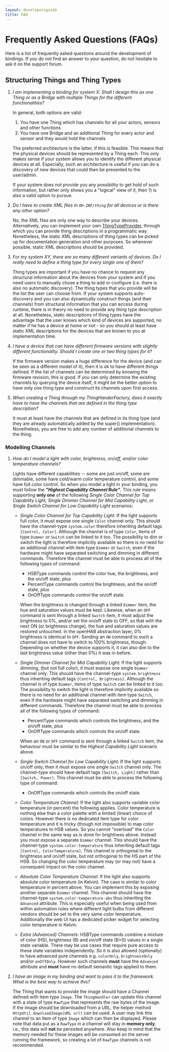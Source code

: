 ```yaml
---
layout: developersguide
title: FAQ
---
```


# Frequently Asked Questions (FAQs)

Here is a list of frequently asked questions around the development of bindings.
If you do not find an answer to your question, do not hesitate to ask it on the support forum.

## Structuring Things and Thing Types

1. _I am implementing a binding for system X. Shall I design this as one Thing or as a Bridge with multiple Things for the different functionalities?_

    In general, both options are valid:

    1. You have one Thing which has channels for all your actors, sensors and other functions
    1. You have one Bridge and an additional Thing for every actor and sensor and they would hold the channels

    The preferred architecture is the latter, if this is feasible.
    This means that the physical devices should be represented by a Thing each.
    This only makes sense if your system allows you to identify the different physical devices at all.
    Especially, such an architecture is useful if you can do a discovery of new devices that could then be presented to the user/admin.

    If your system does not provide you any possibility to get hold of such information, but rather only shows you a "logical" view of it, then 1) is also a valid option to pursue.

1. _Do I have to create XML files in `OH-INF/thing` for all devices or is there any other option?_

    No, the XML files are only one way to describe your devices.
    Alternatively, you can implement your own [ThingTypeProvider](https://github.com/openhab/openhab-core/blob/main/bundles/org.openhab.core.thing/src/main/java/org/openhab/core/thing/binding/ThingTypeProvider.java), through which you can provide thing descriptions in a programmatic way.
    Nonetheless, the static XML descriptions of thing types can be picked up for documentation generation and other purposes.
    So whenever possible, static XML descriptions should be provided.

1. _For my system XY, there are so many different variants of devices. Do I really need to define a thing type for every single one of them?_

    Thing types are important if you have no chance to request any structural information about the devices from your system and if you need users to manually chose a thing to add or configure (i.e. there is also no automatic discovery).
    The thing types that you provide will be the list the user can choose from.
    If your system supports auto-discovery and you can also dynamically construct things (and their channels) from structural information that you can access during runtime, there is in theory no need to provide any thing type description at all.
    Nonetheless, static descriptions of thing types have the advantage that the user knows which kind of devices are supported, no matter if he has a device at home or not - so you should at least have static XML descriptions for the devices that are known to you at implementation time.

1. _I have a device that can have different firmware versions with slightly different functionality. Should I create one or two thing types for it?_

    If the firmware version makes a huge difference for the device (and can be seen as a different model of it), then it is ok to have different things defined.
    If the list of channels can be determined by knowing the firmware revision, this is good.
    If you can only determine the existing channels by querying the device itself, it might be the better option to have only one thing type and construct its channels upon first access.

1. _When creating a Thing through my ThingHanderFactory, does it exactly have to have the channels that are defined in the thing type description?_

    It must at least have the channels that are defined in its thing type (and they are already automatically added by the super() implementation).
    Nonetheless, you are free to add any number of additional channels to the thing.

### Modelling Channels

1. _How do I model a light with color, brightness, on/off, and/or color temperature channels?_

    Lights have different capabilities -- some are just on/off, some are dimmable, some have cold/warm color temperature control, and some have full color control.
So when you model a light in your binding, you must follow the _**"Highest Capability Channel Rule"**_.
This rule means supporting **only one** of the following _Single Color Channel for Top Capability Light, Single Dimmer Channel for Mid Capability Light_, or _Single Switch Channel for Low Capability Light_ scenarios:

    - _Single Color Channel for Top Capability Light:_
    If the light supports full color, it must expose one single `Color` channel only.
    This should have the channel-type `system.color` therefore inheriting default tags `[Control, Color]`.
    Although the channel is of type `Color`, items of type `Dimmer` or `Switch` can be linked to it too.
    The possibility to dim or switch the light is therefore implicitly available so there is no need for an additional channel with item type `Dimmer` or `Switch`, even if the hardware might have separated switching and dimming in different commands.
    Therefore the channel must be able to process all of the following types of command:
      - HSBType commands control the color hue, the brightness, and the on/off state, _plus_
      - PercentType commands control  the brightness, and the on/off state, _plus_
      - OnOffType commands control the on/off state.

      When the brightness is changed through a linked `Dimmer` item, the hue and saturation values must be kept.
    Likewise, when an `OFF` command is sent through a linked `Switch` item, it must adjust the brightness to 0%, and/or set the on/off state to OFF, so that with the next ON (or brightness change), the hue and saturation values are restored untouched.
    In the openHAB abstraction layer, 0% brightness is identical to `OFF`.
    Sending an `ON` command to such a channel does not have to switch to 100% brightness, though.
    Depending on whether the device supports it, it can also dim to the last brightness value (other than 0%) it was in before.

    - _Single Dimmer Channel for Mid Capability Light:_
    If the light supports dimming, (but not full color), it must expose one single `Dimmer` channel only.
    This should have the channel-type `system.brightness` thus inheriting default tags `[Control, Brightness]`.
    Although the channel is of type `Dimmer`, items of type `Switch` can be linked to it too.
    The possibility to switch the light is therefore implicitly available so there is no need for an additional channel with item type `Switch`, even if the hardware might have separated switching and dimming in different commands.
    Therefore the channel must be able to process all of the following types of command:
      - PercentType commands which controls  the brightness, and the on/off state, _plus_
      - OnOffType commands which controls the on/off state.

      When an `ON` or `OFF` command is sent through a linked `Switch` item, the behaviour must be similar to the _Highest Capability Light_ scenario above.

    - _Single Switch Channel for Low Capability Light:_
If the light supports on/off only, then it must expose one single `Switch` channel only.
The channel-type should have default tags `[Switch, Light]` rather than `[Switch, Power]`.
This channel must be able to process the following type of command:
      - OnOffType commands which controls the on/off state.

    - _Color Temperature Channel:_
If the light also supports variable color temperature (in percent) the following applies.
Color temperature is nothing else than a color palette with a limited (linear) choice of colors.
However there is no dedicated item type for color temperature and it is tricky (though not impossible) to map color temperatures to HSB values.
So you cannot "overload" the `Color` channel in the same way as is done for brightness above.
Instead you must expose a separate `Dimmer` channel.
This should have the channel-type `system.color-temperature` thus inheriting default tags `[Control, ColorTemperature]`.
This channel is orthogonal to the brightness and on/off state, but not orthogonal to the HS part of the HSB.
So changing the color temperature may (or may not) have a consequent impact on the color channel.

    - _Absolute Color Temperature Channel:_
If the light also supports absolute color temperature (in Kelvin).
The case is similar to color temperature in percent above.
You can implement this by exposing another separate `Dimmer` channel.
This channel should have the channel-type `system.color-temperature-abs` thus inheriting the `Advanced` attribute.
This is especially useful when being used from within automation rules where different light bulbs from different vendors should be set to the very same color temperature.
Additionally the web UI has a dedicated picker widget for selecting color temperature in Kelvin.

    - _Extra (Advanced) Channels:_
HSBType commands combine a mixture of color (HS), brightness (B) and on/off state (B>0) values in a single state variable.
There may be use cases that require pure access to these state variables independently.
So it is also allowed (optionally) to have advanced pure channels e.g. `colorOnly`, `brightnessOnly` and/or `onOffOnly`.
However such channels **must** have the `Advanced` attribute and **must** have no default semantic tags applied to them.

1. _I have an image in my binding and want to pass it to the framework. What is the best way to achieve this?_

    The Thing that wants to provide the image should have a Channel defined with item type `Image`.
The `ThingHandler` can update this channel with a state of type `RawType` that represents the raw bytes of the image.
If the image should be downloaded from a URL, the helper method `HttpUtil.downloadImage(URL url)` can be used.
A user may link this channel to an Item of type `Image` which can then be displayed.
Please note that data put as a `RawType` in a channel will stay in **memory only**, i.e., this data will **not** be persisted anywhere.
Also keep in mind that the memory needed for these images will be consumed on the server running the framework, so creating a lot of `RawType` channels is not recommended.
